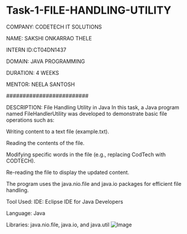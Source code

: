 # Task-1-FILE-HANDLING-UTILITY
COMPANY: CODETECH IT SOLUTIONS

NAME: SAKSHI ONKARRAO THELE

INTERN ID:CT04DN1437

DOMAIN: JAVA PROGRAMMING

DURATION: 4 WEEKS

MENTOR: NEELA SANTOSH 

#########################

DESCRIPTION: File Handling Utility in Java
In this task, a Java program named FileHandlerUtility was developed to demonstrate basic file operations such as:

Writing content to a text file (example.txt).

Reading the contents of the file.

Modifying specific words in the file (e.g., replacing CodTech with CODTECH).

Re-reading the file to display the updated content.

The program uses the java.nio.file and java.io packages for efficient file handling.

Tool Used:
IDE: Eclipse IDE for Java Developers

Language: Java

Libraries: java.nio.file, java.io, and java.util
![Image](https://github.com/user-attachments/assets/f1f286ff-8ab1-4d62-8356-46746423d751)

